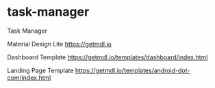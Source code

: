 # task-manager
Task Manager


Material Design Lite
https://getmdl.io 


Dashboard Template
https://getmdl.io/templates/dashboard/index.html

Landing Page Template
https://getmdl.io/templates/android-dot-com/index.html
